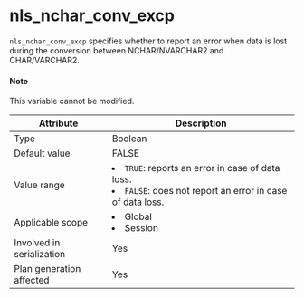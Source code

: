 # nls_nchar_conv_excp

`nls_nchar_conv_excp` specifies whether to report an error when data is lost during the conversion between NCHAR/NVARCHAR2 and CHAR/VARCHAR2.

<main id="notice" type='explain'>
    <h4>Note</h4>
    <p>This variable cannot be modified. </p>
</main>

| **Attribute** | **Description** |
|----------|-------------------------------------------------------------------------------------------------------------------|
| Type | Boolean |
| Default value | FALSE |
| Value range | <li> `TRUE`: reports an error in case of data loss.   <li> `FALSE`: does not report an error in case of data loss. |
| Applicable scope | <li> Global   <li> Session |
| Involved in serialization | Yes |
| Plan generation affected | Yes |
